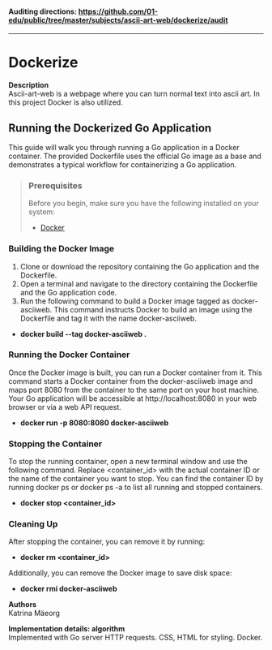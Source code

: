 #### Auditing directions: https://github.com/01-edu/public/tree/master/subjects/ascii-art-web/dockerize/audit #### 

---  

# Dockerize

**Description**  
Ascii-art-web is a webpage where you can turn normal text into ascii art. In this project Docker is also utilized.

## Running the Dockerized Go Application ##
This guide will walk you through running a Go application in a Docker container. The provided Dockerfile uses the official Go image as a base and demonstrates a typical workflow for containerizing a Go application.

> ### Prerequisites ###
> Before you begin, make sure you have the following installed on your system:  
> - [Docker](https://www.docker.com/get-started/)

### Building the Docker Image ###
1. Clone or download the repository containing the Go application and the Dockerfile.
2. Open a terminal and navigate to the directory containing the Dockerfile and the Go application code.
3. Run the following command to build a Docker image tagged as docker-asciiweb. This command instructs Docker to build an image using the Dockerfile and tag it with the name docker-asciiweb. 
- **docker build --tag docker-asciiweb .**

### Running the Docker Container ###
Once the Docker image is built, you can run a Docker container from it. This command starts a Docker container from the docker-asciiweb image and maps port 8080 from the container to the same port on your host machine. Your Go application will be accessible at http://localhost:8080 in your web browser or via a web API request.
- **docker run -p 8080:8080 docker-asciiweb**

### Stopping the Container ###
To stop the running container, open a new terminal window and use the following command. Replace <container_id> with the actual container ID or the name of the container you want to stop. You can find the container ID by running docker ps or docker ps -a to list all running and stopped containers.
- **docker stop <container_id>**

### Cleaning Up ###
After stopping the container, you can remove it by running:
- **docker rm <container_id>**

Additionally, you can remove the Docker image to save disk space:
- **docker rmi docker-asciiweb**

**Authors**  
Katrina Mäeorg

**Implementation details: algorithm**  
Implemented with Go server HTTP requests. CSS, HTML for styling. Docker.